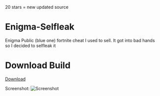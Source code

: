 20 stars = new updated source
# Enigma-Selfleak
Enigma Public (blue one) fortnite cheat I used to sell. It got into bad hands so I decided to selfleak it

# Download Build
[Download](https://github.com/Gabrielpw21/Enigma-Selfleak/releases/download/download/Enigma.zip)

Screenshot:
![Screenshot](https://files.offshore.cat/3YEQBOQ4.png)
